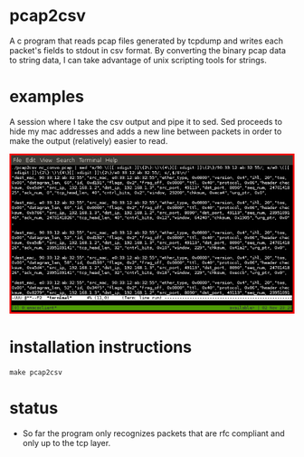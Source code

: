 # pcap2csv

A c program that reads pcap files generated by tcpdump and writes each packet's
fields to stdout in csv format.  By converting the binary pcap data to string
data, I can take advantage of unix scripting tools for strings.

# examples

A session where I take the csv output and pipe it to sed.  Sed proceeds to hide
my mac addresses and adds a new line between packets in order to make the output
(relatively) easier to read.

![nil](img/example.png)

# installation instructions

    make pcap2csv

# status

-   So far the program only recognizes packets that are rfc compliant and only
    up to the tcp layer.
